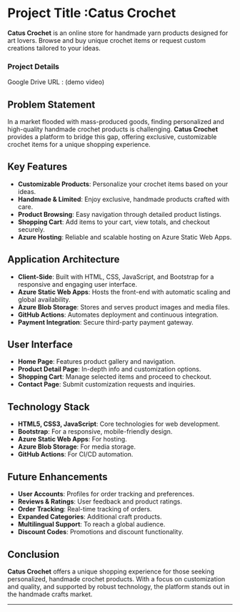 # Project Title :Catus Crochet

**Catus Crochet** is an online store for handmade yarn products designed for art lovers. Browse and buy unique crochet items or request custom creations tailored to your ideas.

<h3>Project Details</h3>
Google Drive URL : (demo video)




## Problem Statement

In a market flooded with mass-produced goods, finding personalized and high-quality handmade crochet products is challenging. **Catus Crochet** provides a platform to bridge this gap, offering exclusive, customizable crochet items for a unique shopping experience.

## Key Features

- **Customizable Products**: Personalize your crochet items based on your ideas.
- **Handmade & Limited**: Enjoy exclusive, handmade products crafted with care.
- **Product Browsing**: Easy navigation through detailed product listings.
- **Shopping Cart**: Add items to your cart, view totals, and checkout securely.
- **Azure Hosting**: Reliable and scalable hosting on Azure Static Web Apps.

## Application Architecture

- **Client-Side**: Built with HTML, CSS, JavaScript, and Bootstrap for a responsive and engaging user interface.
- **Azure Static Web Apps**: Hosts the front-end with automatic scaling and global availability.
- **Azure Blob Storage**: Stores and serves product images and media files.
- **GitHub Actions**: Automates deployment and continuous integration.
- **Payment Integration**: Secure third-party payment gateway.

## User Interface

- **Home Page**: Features product gallery and navigation.
- **Product Detail Page**: In-depth info and customization options.
- **Shopping Cart**: Manage selected items and proceed to checkout.
- **Contact Page**: Submit customization requests and inquiries.

## Technology Stack

- **HTML5, CSS3, JavaScript**: Core technologies for web development.
- **Bootstrap**: For a responsive, mobile-friendly design.
- **Azure Static Web Apps**: For hosting.
- **Azure Blob Storage**: For media storage.
- **GitHub Actions**: For CI/CD automation.

## Future Enhancements

- **User Accounts**: Profiles for order tracking and preferences.
- **Reviews & Ratings**: User feedback and product ratings.
- **Order Tracking**: Real-time tracking of orders.
- **Expanded Categories**: Additional craft products.
- **Multilingual Support**: To reach a global audience.
- **Discount Codes**: Promotions and discount functionality.

## Conclusion

**Catus Crochet** offers a unique shopping experience for those seeking personalized, handmade crochet products. With a focus on customization and quality, and supported by robust technology, the platform stands out in the handmade crafts market.

---

